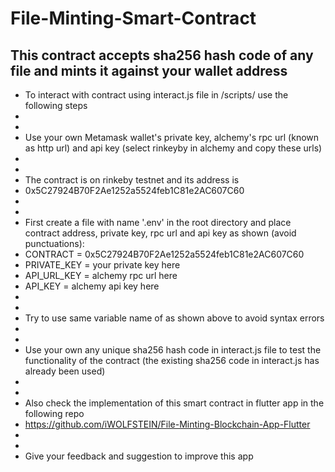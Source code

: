 # File-Minting-Smart-Contract

## This contract accepts sha256 hash code of any file and mints it against your wallet address

- To interact with contract using interact.js file in /scripts/ use the following steps
- 
- 
- Use your own Metamask wallet's private key, alchemy's rpc url (known as http url) and api key (select rinkeyby in alchemy and copy these urls)
- 
- 
- The contract is on rinkeby testnet and its address is
- 0x5C27924B70F2Ae1252a5524feb1C81e2AC607C60
- 
- 
- First create a file with name '.env' in the root directory and place contract address, private key, rpc url and api key as shown (avoid punctuations):
- CONTRACT = 0x5C27924B70F2Ae1252a5524feb1C81e2AC607C60
- PRIVATE_KEY = your private key here
- API_URL_KEY = alchemy rpc url here
- API_KEY = alchemy api key here
-
- 
- Try to use same variable name of as shown above to avoid syntax errors
- 
- 
- Use your own any unique sha256 hash code in interact.js file to test the functionality of the contract (the existing sha256 code in interact.js has already been used)
-
-
- Also check the implementation of this smart contract in flutter app in the following repo
- https://github.com/iWOLFSTEIN/File-Minting-Blockchain-App-Flutter
- 
- 
- Give your feedback and suggestion to improve this app
